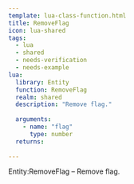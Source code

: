 ```yaml
---
template: lua-class-function.html
title: RemoveFlag
icon: lua-shared
tags:
  - lua
  - shared
  - needs-verification
  - needs-example
lua:
  library: Entity
  function: RemoveFlag
  realm: shared
  description: "Remove flag."
  
  arguments:
    - name: "flag"
      type: number
  returns:
    
---
```


<div class="lua__search__keywords">
Entity:RemoveFlag &#x2013; Remove flag.
</div>
